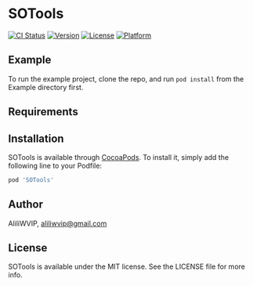 # SOTools

[![CI Status](https://img.shields.io/travis/AliliWVIP/SOTools.svg?style=flat)](https://travis-ci.org/AliliWVIP/SOTools)
[![Version](https://img.shields.io/cocoapods/v/SOTools.svg?style=flat)](https://cocoapods.org/pods/SOTools)
[![License](https://img.shields.io/cocoapods/l/SOTools.svg?style=flat)](https://cocoapods.org/pods/SOTools)
[![Platform](https://img.shields.io/cocoapods/p/SOTools.svg?style=flat)](https://cocoapods.org/pods/SOTools)

## Example

To run the example project, clone the repo, and run `pod install` from the Example directory first.

## Requirements

## Installation

SOTools is available through [CocoaPods](https://cocoapods.org). To install
it, simply add the following line to your Podfile:

```ruby
pod 'SOTools'
```

## Author

AliliWVIP, aliliwvip@gmail.com

## License

SOTools is available under the MIT license. See the LICENSE file for more info.
